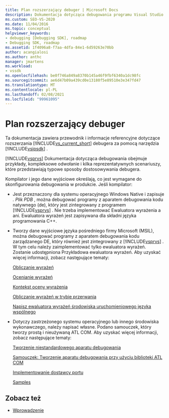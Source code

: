 ```yaml
---
title: Plan rozszerzający debuger | Microsoft Docs
description: Dokumentacja dotycząca debugowania programu Visual Studio zawiera przykłady, odwołanie i kilka scenariuszy demonstrujących typowe sposoby dostosowywania debugera.
ms.custom: SEO-VS-2020
ms.date: 11/04/2016
ms.topic: conceptual
helpviewer_keywords:
- debugging [Debugging SDK], roadmap
- Debugging SDK, roadmap
ms.assetid: 1f4096a8-f7aa-4dfa-84e1-6d59263e70bb
author: acangialosi
ms.author: anthc
manager: jmartens
ms.workload:
- vssdk
ms.openlocfilehash: be0f746a849a8370b145a46f9fbf6340a1dc98fc
ms.sourcegitcommit: ae6d47b09a439cd0e13180f5e89510e3e347fd47
ms.translationtype: MT
ms.contentlocale: pl-PL
ms.lasthandoff: 02/08/2021
ms.locfileid: "99961095"
---
```

# <a name="roadmap-for-extending-the-debugger"></a>Plan rozszerzający debuger
Ta dokumentacja zawiera przewodnik i informacje referencyjne dotyczące rozszerzania [!INCLUDE[vs_current_short](../../code-quality/includes/vs_current_short_md.md)] debugera za pomocą narzędzia [!INCLUDE[vsipsdk](../../extensibility/includes/vsipsdk_md.md)] .

 [!INCLUDE[vsprvs](../../code-quality/includes/vsprvs_md.md)] Dokumentacja dotycząca debugowania obejmuje przykłady, kompleksowe odwołanie i kilka reprezentatywnych scenariuszy, które przedstawiają typowe sposoby dostosowywania debugera.

 Kompilator i jego dane wyjściowe określają, co jest wymagane do skonfigurowania debugowania w produkcie. Jeśli kompilator:

- Jest przeznaczony dla systemu operacyjnego Windows Native i zapisuje *. Plik PDB* , można debugować programy z aparatem debugowania kodu natywnego (de), który jest zintegrowany z programem [!INCLUDE[vsprvs](../../code-quality/includes/vsprvs_md.md)] . Nie trzeba implementować Ewaluatora wyrażenia a ani. Ewaluatora wyrażeń jest zapisywana dla składni języka programowania C++.

- Tworzy dane wyjściowe języka pośredniego firmy Microsoft (MSIL), można debugować programy z aparatem debugowania kodu zarządzanego DE, który również jest zintegrowany z [!INCLUDE[vsprvs](../../code-quality/includes/vsprvs_md.md)] . W tym celu należy zaimplementować tylko ewaluatora wyrażeń. Zostanie udostępniona Przykładowa ewaluatora wyrażeń. Aby uzyskać więcej informacji, zobacz następujące tematy:

   [Obliczanie wyrażeń](../../extensibility/debugger/expression-evaluation-visual-studio-debugging-sdk.md)

   [Ocenianie wyrażeń](../../extensibility/debugger/evaluating-expressions.md)

   [Kontekst oceny wyrażenia](../../extensibility/debugger/expression-evaluation-context.md)

   [Obliczanie wyrażeń w trybie przerwania](../../extensibility/debugger/expression-evaluation-in-break-mode.md)

   [Napisz ewaluatora wyrażeń środowiska uruchomieniowego języka wspólnego](../../extensibility/debugger/writing-a-common-language-runtime-expression-evaluator.md)

- Dotyczy zastrzeżonego systemu operacyjnego lub innego środowiska wykonawczego, należy napisać własne. Podano samouczek, który tworzy prostą i nieużywaną ATL COM. Aby uzyskać więcej informacji, zobacz następujące tematy:

   [Tworzenie niestandardowego aparatu debugowania](../../extensibility/debugger/creating-a-custom-debug-engine.md)

   [Samouczek: Tworzenie aparatu debugowania przy użyciu biblioteki ATL COM](/previous-versions/bb147024(v=vs.90))

   [Implementowanie dostawcy portu](../../extensibility/debugger/implementing-a-port-supplier.md)

   [Samples](../../extensibility/debugger/visual-studio-debugging-samples.md)

## <a name="see-also"></a>Zobacz też
- [Wprowadzenie](../../extensibility/debugger/getting-started-with-debugger-extensibility.md)
